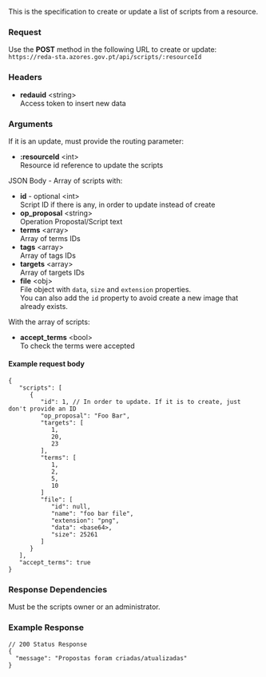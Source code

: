This is the specification to create or update a list of scripts from a resource.

### Request

Use the **POST** method in the following URL to create or update:  
`https://reda-sta.azores.gov.pt/api/scripts/:resourceId`

### Headers

* **redauid** &lt;string&gt;  
   Access token to insert new data

### Arguments

If it is an update, must provide the routing parameter:

* **:resourceId** &lt;int&gt;  
   Resource id reference to update the scripts

JSON Body - Array of scripts with:  

* **id** - optional &lt;int&gt;  
   Script ID if there is any, in order to update instead of create
* **op_proposal** &lt;string&gt;  
   Operation Propostal/Script text
* **terms** &lt;array&gt;  
   Array of terms IDs
* **tags** &lt;array&gt;   
   Array of tags IDs  
* **targets** &lt;array&gt;   
   Array of targets IDs
* **file** &lt;obj&gt;  
   File object with `data`, `size` and `extension` properties.  
   You can also add the `id` property to avoid create a new image that already exists.

With the array of scripts:  

* **accept_terms** &lt;bool&gt;  
   To check the terms were accepted

#### Example request body
```
{
   "scripts": [
      {
         "id": 1, // In order to update. If it is to create, just don't provide an ID
         "op_proposal": "Foo Bar",
         "targets": [
            1,
            20,
            23
         ],
         "terms": [
            1,
            2,
            5,
            10
         ]
         "file": [
            "id": null,
            "name": "foo bar file",
            "extension": "png",
            "data": <base64>,
            "size": 25261
         ]
      }
   ],
   "accept_terms": true
}
```

### Response Dependencies

Must be the scripts owner or an administrator.

### Example Response

```
// 200 Status Response
{
  "message": "Propostas foram criadas/atualizadas"
}
```